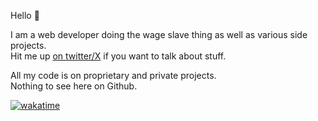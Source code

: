 Hello 👋

I am a web developer doing the wage slave thing as well as various side projects.  
Hit me up [on twitter/X](https://twitter.com/sobergklyver) if you want to talk about stuff.  

All my code is on proprietary and private projects.  
Nothing to see here on Github.  

[![wakatime](https://wakatime.com/badge/user/f1f1d2d9-8338-469b-95a1-d3933a7c9bb4.svg)](https://wakatime.com/@f1f1d2d9-8338-469b-95a1-d3933a7c9bb4)
